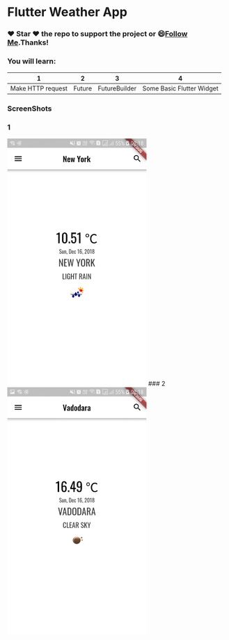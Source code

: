# Flutter Weather App

### :heart: Star :heart: the repo to support the project or :smile:[Follow Me](https://github.com/AyushBherwani1998).Thanks!

### You will learn: 
1 | 2 | 3 | 4 
--- | --- | --- | ---
Make HTTP request | Future | FutureBuilder | Some Basic Flutter Widget 



### ScreenShots
### 1
<img src="./Screenshot_20181216-021807.jpg" width="320"/>
### 2
<img src="./Screenshot_20181216-021816.jpg" width="320"/>
